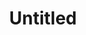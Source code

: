 ---
indicator: 4.1.1
layout: indicator
permalink: /4-1-1/
sdg_goal: '4'
target_id: '4.1'
published: true
target: 2030년까지 모든 여아와 남아가 적절하고 효과적인 학습성과를 거둘 수 있도록 공평하고 양질의 무상 초등교육과 중등교육의 이수를 보장
indicator_name: >-
  (a) 초등학교 2학년 혹은 3학년 시점, (b) 초등학교 말, (c) 중학교 말에 (i) 읽기와 (ii) 수학분야에서 최소숙달수준에 도달한
  아동 및 청소년의 성별 비율 
un_designated_tier: II
un_custodian_agency: UNESCO Institute for Statistics
goal_meta_link: 'https://unstats.un.org/sdgs/metadata/?Text=&Goal=4&Target=4.1'
goal_meta_link_text: 'https://unstats.un.org/sdgs/metadata/?Text=&Goal=4&Target=4.1'
national_geographical_coverage: 전국
computation_units: 퍼센트(%)
reporting_status: complete
data_non_statistical: false
graph_type: line
graph_title: 읽기와 수학분야에서의 최소숙달수준을 달성한 아동 혹은 청소년 비율
data_show_map: false
source_active_1: true
source_organisation_1: 한국교육과정평가원
source_periodicity_1: 3년
source_active_2: true
source_organisation_2: 한국교육과정평가원
source_periodicity_2: 4년
source_release_date_2: '2011'
source_active_3: false
source_organisation_3: Department for Education (DfE)
source_periodicity_3: Annual
source_earliest_available_3: '2017'
source_geographical_coverage_3: England
source_url_3: 'https://www.gov.uk/government/collections/statistics-gcses-key-stage-4'
source_url_text_3: GCSE statistics
source_release_date_3: 24/01/2019
source_next_release_3: TBA
source_statistical_classification_3: National Statistic
source_contact_3: Attainment.STATISTICS@education.gov.uk
source_other_info_3: Further disaggregations available in the source data
source_active_4: false
source_active_5: false
source_active_6: false
indicator_sort_order: 04-01-01
source_url_text_4: Link to source
source_url_text_5: Link to source
source_url_text_6: Link to source
source_active_7: false
source_url_text_7: Link to source
source_active_8: false
source_url_text_8: Link to source
source_active_9: false
source_url_text_9: Link to source
title: Untitled
source_report_name_1: PISA
source_report_name_2: TIMSS
source_release_date_1: '2015'
---